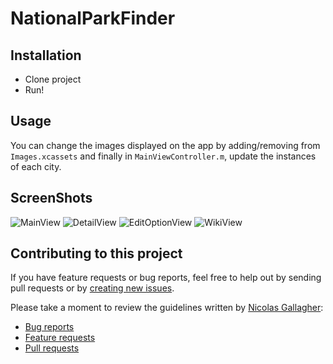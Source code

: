 # NationalParkFinder

## Installation 
* Clone project
*  Run!

## Usage

You can change the images displayed on the app by adding/removing from `Images.xcassets` and finally in `MainViewController.m`, update the instances of each city. 

## ScreenShots

![MainView](https://cldup.com/zvNIPosrxl.png)
![DetailView](https://cldup.com/0qYZbL3Ah2.png)
![EditOptionView](https://cldup.com/coccIC83-s.png)
![WikiView](https://cloudup.com/iiXDyTPzMuH)

## Contributing to this project
If you have feature requests or bug reports, feel free to help out by sending pull requests or by [creating new issues](https://github.com/Jeffchiucp/NationalParkFinder/issues). 

Please take a moment to review the guidelines written by [Nicolas Gallagher](https://github.com/necolas/):
* [Bug reports](https://github.com/necolas/issue-guidelines/blob/master/CONTRIBUTING.md#bugs)
* [Feature requests](https://github.com/necolas/issue-guidelines/blob/master/CONTRIBUTING.md#features)
* [Pull requests](https://github.com/necolas/issue-guidelines/blob/master/CONTRIBUTING.md#pull-requests)
